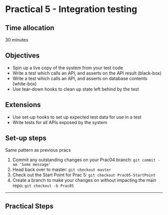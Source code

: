 # Practical 5 - Integration testing

## Time allocation
30 minutes

## Objectives
* Spin up a live copy of the system from your test code
* Write a test which calls an API, and asserts on the API result (black-box)
* Write a test which calls an API, and asserts on database contents (white-box)
* Use tear-down hooks to clean up state left behind by the test

## Extensions
* Use set-up hooks to set up expected test data for use in a test
* Write tests for all APIs exposed by the system

## Set-up steps
Same pattern as previous pracs
1. Commit any outstanding changes on your Prac04 branch: `git commit -am 'Some message'`
1. Head back over to master: `git checkout master`
1. Check out the Start Point for Prac 5: `git checkout Prac05-StartPoint`
1. Create a branch to make your changes on without impacting the main repo: `git checkout -b Prac05`

---

## Practical Steps